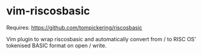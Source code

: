 # vim-riscosbasic

Requires: https://github.com/tompickering/riscosbasic

Vim plugin to wrap riscosbasic and automatically convert from / to RISC OS' tokenised BASIC format on open / write.

